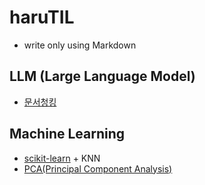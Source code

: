# haruTIL

- write only using Markdown

## LLM (Large Language Model)
- [문서청킹](./LLM/청킹.md)

## Machine Learning
- [scikit-learn](./MachineLearning/scikit-learn.md) + KNN
- [PCA(Principal Component Analysis)](./MachineLearning/PCA.md)

